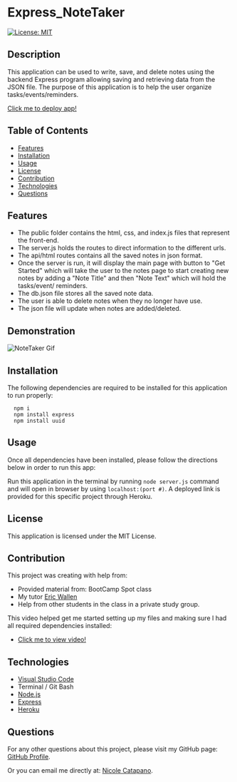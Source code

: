   # Express_NoteTaker
  [![License: MIT](https://img.shields.io/badge/License-MIT-yellow.svg)](https://opensource.org/licenses/MIT)
   

  ## Description

  This application can be used to write, save, and delete notes using the backend Express program allowing saving and retrieving data from the JSON file. The purpose of this application is to help the user organize tasks/events/reminders. 

  [Click me to deploy app!](https://pacific-thicket-92509.herokuapp.com/)
  
  ## Table of Contents
  
  * [Features](#features)
  * [Installation](#installation)
  * [Usage](#usage)
  * [License](#license)
  * [Contribution](#contribution)
  * [Technologies](#technologies)
  * [Questions](#questions)
 
  ## Features

  - The public folder contains the html, css, and index.js files that represent the front-end.
  - The server.js holds the routes to direct information to the different urls.
  - The api/html routes contains all the saved notes in json format.
  - Once the server is run, it will display the main page with button to "Get Started" which will take the user to the notes page to start creating new notes by adding a "Note Title" and then "Note Text" which will hold the tasks/event/ reminders.
  - The db.json file stores all the saved note data.
  - The user is able to delete notes when they no longer have use.
  - The json file will update when notes are added/deleted.

  ## Demonstration
  ![NoteTaker Gif](./public/assets/images/NoteTaker.gif)

  ## Installation

  The following dependencies are required to be installed for this application to run properly:
      
      npm i
      npm install express
      npm install uuid


  ## Usage

  Once all dependencies have been installed, please follow the directions below in order to run this app:

  Run this application in the terminal by running `node server.js` command and will open in browser by using `localhost:(port #)`. A deployed link is provided for this specific project through Heroku.


  ## License

  This application is licensed under the MIT License. 


  ## Contribution

  This project was creating with help from:
  * Provided material from: BootCamp Spot class 
  * My tutor [Eric Wallen](https://github.com/ericwallen)
  * Help from other students in the class in a private study group.

  This video helped get me started setting up my files and making sure I had all required dependencies installed:
  * [Click me to view video!](https://www.youtube.com/watch?list=PLgJ8UgkiorCmI_wKKVt5FlkTG63sQF6rr&v=G7RvQMW2DOg&feature=youtu.be)

    
  ## Technologies
  
  * [Visual Studio Code](https://code.visualstudio.com/) 
  * Terminal / Git Bash
  * [Node.js](https://nodejs.org/en/)  
  * [Express](https://expressjs.com/)
  * [Heroku](https://devcenter.heroku.com/articles/getting-started-with-nodejs)
    
  ## Questions

  For any other questions about this project, please visit my GitHub page: [GitHub Profile](https://github.com/nsc9605/Express_NoteTaker).
    
  Or you can email me directly at: [Nicole Catapano](mailto:nsc9605@gmail.com).
  

